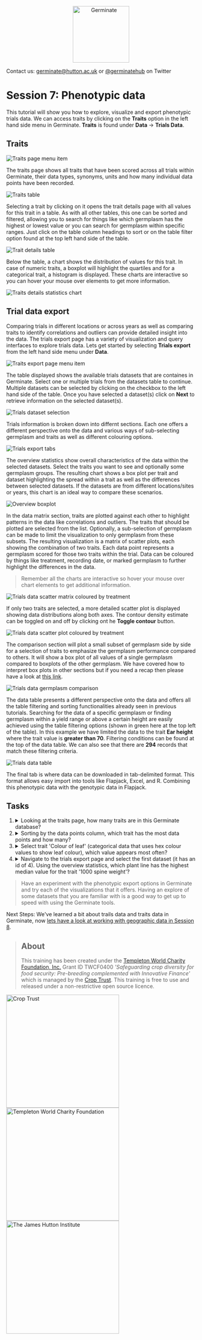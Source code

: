 <!-- Use these horrible HTML tag attributes because Markdown only supports limited HTML/CSS -->
<p align="center">
  <img src="img/germinate-square-name.svg" width="150" alt="Germinate">
</p>

Contact us: [germinate@hutton.ac.uk](mailto:germinate@hutton.ac.uk) or [@germinatehub](https://www.twitter.com/germinatehub) on Twitter

# Session 7: Phenotypic data

This tutorial will show you how to explore, visualize and export phenotypic trials data. We can access traits by clicking on the **Traits** option in the left hand side menu in Germinate. **Traits** is found under **Data** -> **Trials Data**.

## Traits

<img src="session-7/img/traits-page.png" style="max-width: 100%;" alt="Traits page menu item">

The traits page shows all traits that have been scored across all trials within Germinate, their data types, synonyms, units and how many individual data points have been recorded.

<img src="session-7/img/traits-table.png" style="max-width: 100%;" alt="Traits table">

Selecting a trait by clicking on it opens the trait details page with all values for this trait in a table. As with all other tables, this one can be sorted and filtered, allowing you to search for things like which germplasm has the highest or lowest value or you can search for germplasm within specific ranges. Just click on the table column headings to sort or on the table filter option found at the top left hand side of the table.

<img src="session-7/img/traits-details-table.png" style="max-width: 100%;" alt="Trait details table">

Below the table, a chart shows the distribution of values for this trait. In case of numeric traits, a boxplot will highlight the quartiles and for a categorical trait, a histogram is displayed. These charts are interactive so you can hover your mouse over elements to get more information. 

<img src="session-7/img/traits-details-chart.png" style="max-width: 100%;" alt="Traits details statistics chart">

## Trial data export

Comparing trials in different locations or across years as well as comparing traits to identify correlations and outliers can provide detailed insight into the data. The trials export page has a variety of visualization and query interfaces to explore trials data. Lets get started by selecting **Trials export** from the left hand side menu under **Data**.

<img src="session-7/img/traits-export-page.png" style="max-width: 100%;" alt="Traits export page menu item">

The table displayed shows the available trials datasets that are containes in Germinate. Select one or multiple trials from the datasets table to continue. Multiple datasets can be selected by clicking on the checkbox to the left hand side of the table. Once you have selected a dataset(s) click on **Next** to retrieve information on the selected dataset(s).

<img src="session-7/img/traits-datasets.png" style="max-width: 100%;" alt="Trials dataset selection">

Trials information is broken down into differnt sections. Each one offers a different perspective onto the data and various ways of sub-selecting germplasm and traits as well as different colouring options.

<img src="session-7/img/trials-export-tabs.png" style="max-width: 100%;" alt="Trials export tabs">

The overview statistics show overall characteristics of the data within the selected datasets. Select the traits you want to see and optionally some germplasm groups. The resulting chart shows a box plot per trait and dataset highlighting the spread within a trait as well as the differences between selected datasets. If the datasets are from different locations/sites or years, this chart is an ideal way to compare these scenarios.

<img src="session-7/img/trials-export-overview-boxplot.png" style="max-width: 100%;" alt="Overview boxplot">

In the data matrix section, traits are plotted against each other to highlight patterns in the data like correlations and outliers. The traits that should be plotted are selected from the list. Optionally, a sub-selection of germplasm can be made to limit the visualization to only germplasm from these subsets. The resulting visualization is a matrix of scatter plots, each showing the combination of two traits. Each data point represents a germplasm scored for those two traits within the trial. Data can be coloured by things like treatment, recording date, or marked germplasm to further highlight the differences in the data.

> Remember all the charts are interactive so hover your mouse over chart elements to get additional information.

<img src="session-7/img/trials-export-scatter-matrix.png" style="max-width: 100%;" alt="Trials data scatter matrix coloured by treatment">

If only two traits are selected, a more detailed scatter plot is displayed showing data distributions along both axes. The contour density estimate can be toggled on and off by clicking ont he **Toggle contour** button. 

<img src="session-7/img/trials-export-scatter-plot.png" style="max-width: 100%;" alt="Trials data scatter plot coloured by treatment">

The comparison section will plot a small subset of germplasm side by side for a selection of traits to emphasize the germplasm performance compared to others. It will show a box plot of all values of a single germplasm compared to boxplots of the other germplasm. We have covered how to interpret box plots in other sections but if you need a recap then please have a look at [this link](https://en.wikipedia.org/wiki/Box_plot).

<img src="session-7/img/trials-export-germplasm-comparison.png" style="max-width: 100%;" alt="Trials data germplasm comparison">

The data table presents a different perspective onto the data and offers all the table filtering and sorting functionalities already seen in previous tutorials. Searching for the data of a specific germplasm or finding germplasm within a yield range or above a certain height are easily achieved using the table filtering options (shown in green here at the top left of the table). In this example we have limited the data to the trait **Ear height** where the trait value is **greater than 70**. Filtering conditions can be found at the top of the data table. We can also see that there are **294** records that match these filtering criteria.

<img src="session-7/img/trials-export-table.png" style="max-width: 100%;" alt="Trials data table">


The final tab is where data can be downloaded in tab-delimited format. This format allows easy import into tools like Flapjack, Excel, and R. Combining this phenotypic data with the genotypic data in Flapjack.


## Tasks

1. <details><summary>Looking at the traits page, how many traits are in this Germinate database?</summary>Answer: There are 51 traits defined in the database.</details>
2. <details><summary>Sorting by the data points column, which trait has the most data points and how many?</summary>Answer: The trait 'ear height' has 45,224 data points across 2 datasets.</details>
3. <details><summary>Select trait 'Colour of leaf' (categorical data that uses hex colour values to show leaf colour), which value appears most often?</summary>Answer: #27ae60. Note how there are 2 datasets each represented by a diffent colour in the histogram. </details>
4. <details><summary>Navigate to the trials export page and select the first dataset (it has an id of 4). Using the overview statistics, which plant line has the highest median value for the trait '1000 spine weight'?</summary>Answer: To get this we can select the 'Comparison; option then the trait '1000 Spine Weight [Kg]' now hover over the box plot to see which has the highest median value. The answer is 'CACTUAR-10' with a value of '46.765'.</details>

>Have an experiment with the phenotypic export options in Germinate and try each of the visualizations that it offers. Having an explore of some datasets that you are familiar with is a good way to get up to speed with using the Germinate tools.

Next Steps:  We've learned a bit about trails data and traits data in Germinate, now [lets have a look at working with geographic data in Session 8](session-8.html).

> ## About
> This training has been created under the [Templeton World Charity Foundation, Inc.](https://www.templetonworldcharity.org/) Grant ID TWCF0400 *'Safeguarding crop diversity for food security: Pre-breeding complemented with Innovative Finance'* which is managed by the [Crop Trust](https://www.croptrust.org/). This training is free to use and released under a non-restrictive open source licence.

<div class="logos">
  <img src="img/crop-trust.svg" width="300" alt="Crop Trust">
  <img src="img/templeton.svg" width="300" alt="Templeton World Charity Foundation">
  <img src="img/hutton.svg" width="300" alt="The James Hutton Institute">
</div>